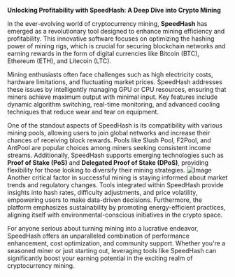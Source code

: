 **Unlocking Profitability with SpeedHash: A Deep Dive into Crypto Mining**

In the ever-evolving world of cryptocurrency mining, **SpeedHash** has emerged as a revolutionary tool designed to enhance mining efficiency and profitability. This innovative software focuses on optimizing the hashing power of mining rigs, which is crucial for securing blockchain networks and earning rewards in the form of digital currencies like Bitcoin (BTC), Ethereum (ETH), and Litecoin (LTC). 

Mining enthusiasts often face challenges such as high electricity costs, hardware limitations, and fluctuating market prices. SpeedHash addresses these issues by intelligently managing GPU or CPU resources, ensuring that miners achieve maximum output with minimal input. Key features include dynamic algorithm switching, real-time monitoring, and advanced cooling techniques that reduce wear and tear on equipment.

One of the standout aspects of SpeedHash is its compatibility with various mining pools, allowing users to join global networks and increase their chances of receiving block rewards. Pools like Slush Pool, F2Pool, and AntPool are popular choices among miners seeking consistent income streams. Additionally, SpeedHash supports emerging technologies such as **Proof of Stake (PoS)** and **Delegated Proof of Stake (DPoS)**, providing flexibility for those looking to diversify their mining strategies.
 ![Image](https://github.com/user-attachments/assets/057c907c-805e-4310-a052-f5031067f3de)
Another critical factor in successful mining is staying informed about market trends and regulatory changes. Tools integrated within SpeedHash provide insights into hash rates, difficulty adjustments, and price volatility, empowering users to make data-driven decisions. Furthermore, the platform emphasizes sustainability by promoting energy-efficient practices, aligning itself with environmental-conscious initiatives in the crypto space.

For anyone serious about turning mining into a lucrative endeavor, SpeedHash offers an unparalleled combination of performance enhancement, cost optimization, and community support. Whether you're a seasoned miner or just starting out, leveraging tools like SpeedHash can significantly boost your earning potential in the exciting realm of cryptocurrency mining.